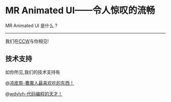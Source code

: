 # MR Animated UI——令人惊叹的流畅

MR Animated UI 是什么 ?
* * *
我们在[CCW](https://www.ccw.site/pages/tags)与你相见!

## 技术支持

如你所见,我们的技术支持有

@[凉皮周-曹魔人最喜欢吃的东西！](https://www.ccw.site/student/656bd9d44b9a4844976f06e0)

@[wdylyh-代码编程的天才！](https://www.ccw.site/student/61938a475d88d75b659d4ac9)

